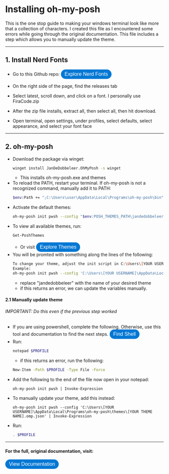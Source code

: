 # Installing oh-my-posh

This is the one stop guide to making your windows terminal look like more that a collection of characters. I created this file as I encountered some errors while going through the original documentation. This file includes a step which allows you to manually update the theme. 

---

## 1. Install Nerd Fonts

- Go to this Github repo: <a href="https://github.com/ryanoasis/nerd-fonts/" style="display:inline-block; background-color:#0078D4; color:white; padding:6px 12px; text-align:center; text-decoration:none; font-size:16px; border-radius:32px; font-family:Arial, sans-serif;">Explore Nerd Fonts</a>

- On the right side of the page, find the releases tab
- Select latest, scroll down, and click on a font. I personally use FiraCode.zip
- After the zip file installs, extract all, then select all, then hit download.
- Open terminal, open settings, under profiles, select defaults, select appearance, and select your font face

---

## 2. oh-my-posh

- Download the package via winget: 
    ```bash
   winget install JanDeDobbeleer.OhMyPosh -s winget
   ```
    - This installs oh-my-posh.exe and themes
- To reload the PATH, restart your terminal. If oh-my-posh is not a recognized command, manually add it to PATH: 
    ```bash
    $env:Path += ";C:\Users\user\AppData\Local\Programs\oh-my-posh\bin"
    ```
- Activate the default themes:
    ```bash
    oh-my-posh init pwsh --config "$env:POSH_THEMES_PATH\jandedobbeleer.omp.json" | Invoke-Expression
    ```
- To view all available themes, run: 
    ```bash
    Get-PoshThemes
    ```
    - Or visit <a href="https://ohmyposh.dev/docs/themes" style="display:inline-block; background-color:#0078D4; color:white; padding:6px 12px; text-align:center; text-decoration:none; font-size:16px; border-radius:32px; font-family:Arial, sans-serif;">Explore Themes</a>
- You will be promted with something along the lines of the following:
    ```bash
    To change your theme, adjust the init script in C:\Users\[YOUR USERNAME]\OneDrive\Documents\WindowsPowerShell\Microsoft.PowerShell_profile.ps1.
    Example:
    oh-my-posh init pwsh --config 'C:\Users\[YOUR USERNAME]\AppData\Local\Programs\oh-my-posh\themes\jandedobbeleer.omp.json' | Invoke-Expression
    ```
    - replace "jandedobbeleer" with the name of your desired theme
    - if this returns an error, we can update the variables manually.

#### 2.1 Manually update theme
###### IMPORTANT: Do this even if the previous step worked

- If you are using powershell, complete the following. Otherwise, use this tool and documentation to find the next steps. <a href="https://ohmyposh.dev/docs/installation/prompt" style="display:inline-block; background-color:#0078D4; color:white; padding:6px 12px; text-align:center; text-decoration:none; font-size:16px; border-radius:32px; font-family:Arial, sans-serif;">Find Shell</a>
- Run:
    ```bash
    notepad $PROFILE
    ```
    - if this returns an error, run the following: 
    ```bash
    New-Item -Path $PROFILE -Type File -Force
    ```
- Add the following to the end of the file now open in your notepad:
    ```
    oh-my-posh init pwsh | Invoke-Expression
    ```
- To manually update your theme, add this instead:
    ```
    oh-my-posh init pwsh --config 'C:\Users\[YOUR USERNAME]\AppData\Local\Programs\oh-my-posh\themes\[YOUR THEME NAME].omp.json' | Invoke-Expression
    ```
- Run: 
    ```bash
    . $PROFILE
    ```

--- 

#### For the full, original documentation, visit:
<a href="https://ohmyposh.dev/docs/installation/windows" style="display:inline-block; background-color:#0078D4; color:white; padding:6px 12px; text-align:center; text-decoration:none; font-size:16px; border-radius:32px; font-family:Arial, sans-serif;">View Documentation</a>

